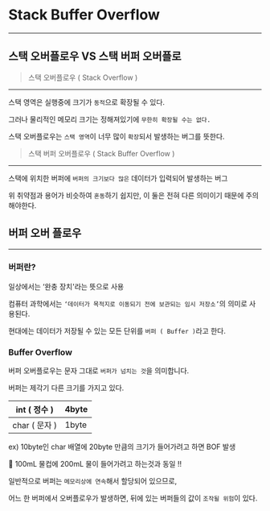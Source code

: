 # Stack Buffer Overflow

---

## 스택 오버플로우 VS 스택 버퍼 오버플로

> 스택 오버플로우 ( Stack Overflow )
> 

---

스택 영역은 실행중에 크기가 `동적`으로 확장될 수 있다.

그러나 물리적인 메모리 크기는 정해져있기에 `무한히 확장될 수는 없다.`

스택 오버플로우는 `스택 영역`이 너무 많이 `확장`되서 발생하는 버그를 뜻한다.

> 스택 버퍼 오버플로우 ( Stack Buffer Overflow )
> 

---

스택에 위치한 버퍼에 `버퍼의 크기보다 많은` 데이터가 입력되어 발생하는 버그

위 취약점과 용어가 비슷하여 `혼동`하기 쉽지만, 이 둘은 전혀 다른 의미이기 때문에 주의해야한다.

## 버퍼 오버 플로우

---

### 버퍼란?

일상에서는 ‘완충 장치'라는 뜻으로 사용

컴퓨터 과학에서는 `‘데이터가 목적지로 이동되기 전에 보관되는 임시 저장소’`의 의미로 사용된다.

현대에는 데이터가 저장될 수 있는 모든 단위를 `버퍼 ( Buffer )`라고 한다.

### Buffer Overflow

버퍼 오버플로우는 문자 그대로 `버퍼가 넘치는 것`을 의미합니다.

버퍼는 제각기 다른 크기를 가지고 있다.

| int ( 정수 ) | 4byte |
| --- | --- |
| char ( 문자 ) | 1byte |

ex) 10byte인 char 배열에 20byte 만큼의 크기가 들어가려고 하면 BOF 발생

<aside>
📢 100mL 물컵에 200mL 물이 들어가려고 하는것과 동일 !!

</aside>

일반적으로 버퍼는 `메모리상에 연속`해서 할당되어 있으므로,

어느 한 버퍼에서 오버플로우가 발생하면, 뒤에 있는 버퍼들의 값이 `조작될 위험`이 있다.